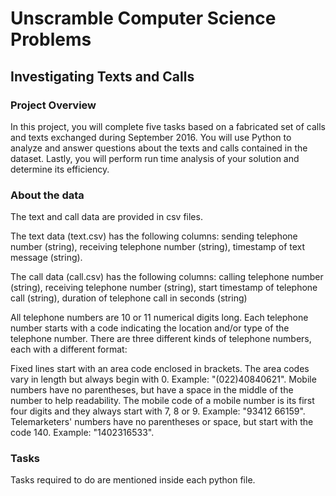# Unscramble Computer Science Problems
## Investigating Texts and Calls
### Project Overview
In this project, you will complete five tasks based on a fabricated set of calls and texts exchanged during September 2016. 
You will use Python to analyze and answer questions about the texts and calls contained in the dataset. 
Lastly, you will perform run time analysis of your solution and determine its efficiency.
### About the data
The text and call data are provided in csv files.

The text data (text.csv) has the following columns: sending telephone number (string), receiving telephone number (string),
timestamp of text message (string).

The call data (call.csv) has the following columns: calling telephone number (string), receiving telephone number (string),
start timestamp of telephone call (string), duration of telephone call in seconds (string)

All telephone numbers are 10 or 11 numerical digits long. Each telephone number starts with a code indicating the location 
and/or type of the telephone number. There are three different kinds of telephone numbers, each with a different format:

Fixed lines start with an area code enclosed in brackets. The area codes vary in length but always begin with 0. Example: "(022)40840621".
Mobile numbers have no parentheses, but have a space in the middle of the number to help readability. The mobile code of a mobile number is its first four digits and they always start with 7, 8 or 9. Example: "93412 66159".
Telemarketers' numbers have no parentheses or space, but start with the code 140. Example: "1402316533".

### Tasks
Tasks required to do are mentioned inside each python file.
